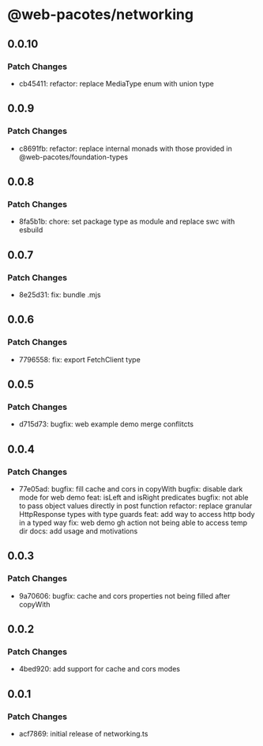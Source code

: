 # @web-pacotes/networking

## 0.0.10

### Patch Changes

- cb45411: refactor: replace MediaType enum with union type

## 0.0.9

### Patch Changes

- c8691fb: refactor: replace internal monads with those provided in @web-pacotes/foundation-types

## 0.0.8

### Patch Changes

- 8fa5b1b: chore: set package type as module and replace swc with esbuild

## 0.0.7

### Patch Changes

- 8e25d31: fix: bundle .mjs

## 0.0.6

### Patch Changes

- 7796558: fix: export FetchClient type

## 0.0.5

### Patch Changes

- d715d73: bugfix: web example demo merge conflitcts

## 0.0.4

### Patch Changes

- 77e05ad: bugfix: fill cache and cors in copyWith
  bugfix: disable dark mode for web demo
  feat: isLeft and isRight predicates
  bugfix: not able to pass object values directly in post function
  refactor: replace granular HttpResponse types with type guards
  feat: add way to access http body in a typed way
  fix: web demo gh action not being able to access temp dir
  docs: add usage and motivations

## 0.0.3

### Patch Changes

- 9a70606: bugfix: cache and cors properties not being filled after copyWith

## 0.0.2

### Patch Changes

- 4bed920: add support for cache and cors modes

## 0.0.1

### Patch Changes

- acf7869: initial release of networking.ts
